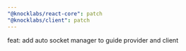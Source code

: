 ```yaml
---
"@knocklabs/react-core": patch
"@knocklabs/client": patch
---
```


feat: add auto socket manager to guide provider and client
